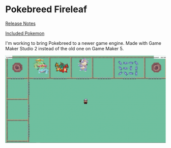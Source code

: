 # Pokebreed Fireleaf

[Release Notes](https://github.com/timeblade0/pokebreed_fireleaf/blob/master/notes/release_notes/release_notes.txt)

[Included Pokemon](https://github.com/timeblade0/pokebreed_fireleaf/blob/master/sprites/spr_checklist_gen1_2/layers/0817e9c2-be16-4042-b800-e16c9034949d/ba67d799-3121-4364-af9e-644d9fa7e180.png)

I'm working to bring Pokebreed to a newer game engine.
Made with Game Maker Studio 2 instead of the old one on Game Maker 5.

![Screenshot](https://github.com/timeblade0/Pokebreed/blob/004_pokebreed_fireleaf/fireleaf.PNG)
